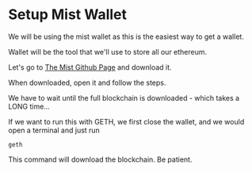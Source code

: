 # Setup Mist Wallet

We will be using the mist wallet as this is the easiest way to get a wallet.

Wallet will be the tool that we'll use to store all our ethereum.

Let's go to [The Mist Github Page](https://github.com/ethereum/mist/releases) and download it.

When downloaded, open it and follow the steps.

We have to wait until the full blockchain is downloaded - which takes a LONG time...

If we want to run this with GETH, we first close the wallet, and we would open a terminal and just run

``` 
geth
```

This command will download the blockchain. Be patient.

